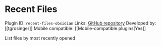 # Recent Files

Plugin ID: `recent-files-obsidian`
Links: [GitHub repository](https://github.com/tgrosinger/recent-files-obsidian)
Developed by: [[tgrosinger]]
Mobile compatible: [[Mobile-compatible plugins|Yes]]

List files by most recently opened
